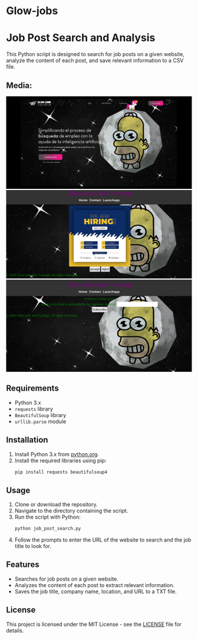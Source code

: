 # Glow-jobs

# Job Post Search and Analysis

This Python script is designed to search for job posts on a given website, analyze the content of each post, and save relevant information to a CSV file.

## Media:

![](https://github.com/jero98772/Glow-jobs/blob/main/media/0.png)
![](https://github.com/jero98772/Glow-jobs/blob/main/media/1.png)
![](https://github.com/jero98772/Glow-jobs/blob/main/media/2.png)

## Requirements

- Python 3.x
- `requests` library
- `BeautifulSoup` library
- `urllib.parse` module

## Installation

1. Install Python 3.x from [python.org](https://www.python.org/downloads/).
2. Install the required libraries using pip:
   ```bash
   pip install requests beautifulsoup4
   ```

## Usage

1. Clone or download the repository.
2. Navigate to the directory containing the script.
3. Run the script with Python:
   ```bash
   python job_post_search.py
   ```
4. Follow the prompts to enter the URL of the website to search and the job title to look for.

## Features

- Searches for job posts on a given website.
- Analyzes the content of each post to extract relevant information.
- Saves the job title, company name, location, and URL to a TXT file.



## License

This project is licensed under the MIT License - see the [LICENSE](LICENSE) file for details.


